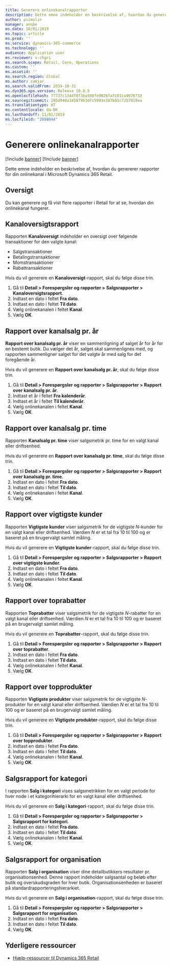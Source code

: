 ```yaml
---
title: Generere onlinekanalrapporter
description: Dette emne indeholder en beskrivelse af, hvordan du genererer rapporter for din onlinekanal i Microsoft Dynamics 365 Retail.
author: psimolin
manager: annbe
ms.date: 10/01/2019
ms.topic: article
ms.prod: ''
ms.service: dynamics-365-commerce
ms.technology: ''
audience: Application user
ms.reviewer: v-chgri
ms.search.scope: Retail, Core, Operations
ms.custom: ''
ms.assetid: ''
ms.search.region: Global
ms.author: samjar
ms.search.validFrom: 2019-10-31
ms.dyn365.ops.version: Release 10.0.5
ms.openlocfilehash: 77737c134df8f3ba598fe9026fa7c01ca9976733
ms.sourcegitcommit: 295d940a345879b3dfc5991e387b91c7257019ea
ms.translationtype: HT
ms.contentlocale: da-DK
ms.lasthandoff: 11/01/2019
ms.locfileid: "2698044"
---
```

# <a name="generate-online-channel-reports"></a>Generere onlinekanalrapporter

[!include [banner](includes/preview-banner.md)]
[!include [banner](includes/banner.md)]

Dette emne indeholder en beskrivelse af, hvordan du genererer rapporter for din onlinekanal i Microsoft Dynamics 365 Retail.

## <a name="overview"></a>Oversigt

Du kan generere og få vist flere rapporter i Retail for at se, hvordan din onlinekanal fungerer.

## <a name="channel-summary-report"></a>Kanaloversigtsrapport

Rapporten **Kanaloversigt** indeholder en oversigt over følgende transaktioner for den valgte kanal:

- Salgstransaktioner
- Betalingstransaktioner
- Momstransaktioner
- Rabattransaktioner

Hvis du vil generere en **Kanaloversigt**-rapport, skal du følge disse trin.

1. Gå til **Detail \> Forespørgsler og rapporter \> Salgsrapporter \> Kanaloversigtsrapport**.
1. Indtast en dato i feltet **Fra dato**.
1. Indtast en dato i feltet **Til dato**.
1. Vælg onlinekanalen i feltet **Kanal**.
1. Vælg **OK**.
 
## <a name="channel-sales-by-year-report"></a>Rapport over kanalsalg pr. år 

**Rapport over kanalsalg pr. år** viser en sammenligning af salget år for år for en bestemt butik. Du vælger det år, salget skal sammenlignes med, og rapporten sammenligner salget for det valgte år med salg for det foregående år.

Hvis du vil generere en **Rapport over kanalsalg pr. år**, skal du følge disse trin.

1. Gå til **Detail \> Forespørgsler og rapporter \> Salgsrapporter \> Rapport over kanalsalg pr. år**.
1. Indtast et år i feltet **Fra kalenderår**.
1. Indtast et år i feltet **Til kalenderår**.
1. Vælg onlinekanalen i feltet **Kanal**.
1. Vælg **OK**.

## <a name="channel-sales-by-hour-report"></a>Rapport over kanalsalg pr. time

Rapporten **Kanalsalg pr. time** viser salgsmetrik pr. time for en valgt kanal eller driftsenhed.

Hvis du vil generere en **Rapport over kanalsalg pr. time**, skal du følge disse trin.

1. Gå til **Detail \> Forespørgsler og rapporter \> Salgsrapporter \> Rapport over kanalsalg pr. time**.
1. Indtast en dato i feltet **Fra dato**.
1. Indtast en dato i feltet **Til dato**.
1. Vælg onlinekanalen i feltet **Kanal**.
1. Vælg **OK**.

## <a name="top-customers-report"></a>Rapport over vigtigste kunder

Rapporten **Vigtigste kunder** viser salgsmetrik for de vigtigste *N*-kunder for en valgt kanal eller driftsenhed. Værdien *N* er et tal fra 10 til 100 og er baseret på en brugervalgt samlet måling.

Hvis du vil generere en **Vigtigste kunder**-rapport, skal du følge disse trin.

1. Gå til **Detail \> Forespørgsler og rapporter \> Salgsrapporter \> Rapport over vigtigste kunder**.
1. Indtast en dato i feltet **Fra dato**.
1. Indtast en dato i feltet **Til dato**.
1. Vælg onlinekanalen i feltet **Kanal**.
1. Vælg **OK**.

## <a name="top-discounts-report"></a>Rapport over toprabatter

Rapporten **Toprabatter** viser salgsmetrik for de vigtigste *N*-rabatter for en valgt kanal eller driftsenhed. Værdien *N* er et tal fra 10 til 100 og er baseret på en brugervalgt samlet måling.

Hvis du vil generere en **Toprabatter**-rapport, skal du følge disse trin.

1. Gå til **Detail \> Forespørgsler og rapporter \> Salgsrapporter \> Rapport over toprabatter**.
1. Indtast en dato i feltet **Fra dato**.
1. Indtast en dato i feltet **Til dato**.
1. Vælg onlinekanalen i feltet **Kanal**.
1. Vælg **OK**.

## <a name="top-products-report"></a>Rapport over topprodukter

Rapporten **Vigtigste produkter** viser salgsmetrik for de vigtigste *N*-produkter for en valgt kanal eller driftsenhed. Værdien *N* er et tal fra 10 til 100 og er baseret på en brugervalgt samlet måling.

Hvis du vil generere en **Vigtigste produkter**-rapport, skal du følge disse trin.

1. Gå til **Detail \> Forespørgsler og rapporter \> Salgsrapporter \> Rapport over topprodukter**.
1. Indtast en dato i feltet **Fra dato**.
1. Indtast en dato i feltet **Til dato**.
1. Vælg onlinekanalen i feltet **Kanal**.
1. Vælg **OK**.

## <a name="category-sales-report"></a>Salgsrapport for kategori

I rapporten **Salg i kategori** vises salgsmetrikken for en valgt periode for hver node i et kategorihierarki for en valgt kanal eller driftsenhed.

Hvis du vil generere en **Salg i kategori**-rapport, skal du følge disse trin.

1. Gå til **Detail \> Forespørgsler og rapporter \> Salgsrapporter \> Salgsrapport for kategori**.
1. Indtast en dato i feltet **Fra dato**.
1. Indtast en dato i feltet **Til dato**.
1. Vælg onlinekanalen i feltet **Kanal**.
1. Vælg **OK**.

## <a name="organization-sales-report"></a>Salgsrapport for organisation

Rapporten **Salg i organisation** viser dine detailbutikkers resultater pr. organisationsenhed. Denne rapport indeholder salgsantal og beløb efter butik og overskudsgraden for hver butik. Organisationsenheden er baseret på standardrapporteringshierarkiet.

Hvis du vil generere en **Salg i organisation**-rapport, skal du følge disse trin.

1. Gå til **Detail \> Forespørgsler og rapporter \> Salgsrapporter \> Salgsrapport for organisation**.
1. Indtast en dato i feltet **Fra dato**.
1. Indtast en dato i feltet **Til dato**.
1. Vælg **OK**.

## <a name="additional-resources"></a>Yderligere ressourcer

- [Hjælp-ressourcer til Dynamics 365 Retail](../retail/index.md)
